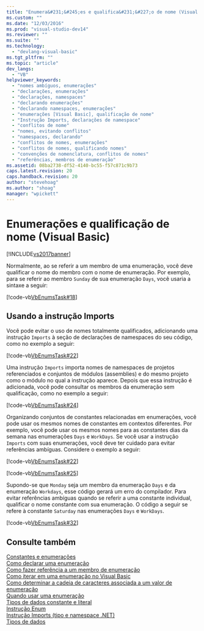```yaml
---
title: "Enumera&#231;&#245;es e qualifica&#231;&#227;o de nome (Visual Basic) | Microsoft Docs"
ms.custom: ""
ms.date: "12/03/2016"
ms.prod: "visual-studio-dev14"
ms.reviewer: ""
ms.suite: ""
ms.technology: 
  - "devlang-visual-basic"
ms.tgt_pltfrm: ""
ms.topic: "article"
dev_langs: 
  - "VB"
helpviewer_keywords: 
  - "nomes ambíguos, enumerações"
  - "declarações, enumerações"
  - "declarações, namespaces"
  - "declarando enumerações"
  - "declarando namespaces, enumerações"
  - "enumerações [Visual Basic], qualificação de nome"
  - "Instrução Imports, declarações de namespace"
  - "conflitos de nome"
  - "nomes, evitando conflitos"
  - "namespaces, declarando"
  - "conflitos de nomes, enumerações"
  - "conflitos de nomes, qualificando nomes"
  - "convenções de nomenclatura, conflitos de nomes"
  - "referências, membros de enumeração"
ms.assetid: 08ba2738-df52-4140-bc55-f57c871c9b73
caps.latest.revision: 20
caps.handback.revision: 20
author: "stevehoag"
ms.author: "shoag"
manager: "wpickett"
---
```

# Enumera&#231;&#245;es e qualifica&#231;&#227;o de nome (Visual Basic)
[!INCLUDE[vs2017banner](../../../../csharp/includes/vs2017banner.md)]

Normalmente, ao se referir a um membro de uma enumeração, você deve qualificar o nome do membro com o nome de enumeração.  Por exemplo, para se referir ao membro `Sunday` de sua enumeração `Days`, você usaria a sintaxe a seguir:  
  
 [!code-vb[VbEnumsTask#18](../../../../visual-basic/language-reference/statements/codesnippet/VisualBasic/enumerations-and-name-qualification_1.vb)]  
  
## Usando a instrução Imports  
 Você pode evitar o uso de nomes totalmente qualificados, adicionando uma instrução `Imports` à seção de declarações de namespaces do seu código, como no exemplo a seguir:  
  
 [!code-vb[VbEnumsTask#22](../../../../visual-basic/language-reference/statements/codesnippet/VisualBasic/enumerations-and-name-qualification_2.vb)]  
  
 Uma instrução `Imports` importa nomes de namespaces de projetos referenciados e conjuntos de módulos \(assemblies\) e do mesmo projeto como o módulo no qual a instrução aparece.  Depois que essa instrução é adicionada, você pode consultar os membros da enumeração sem qualificação, como no exemplo a seguir:  
  
 [!code-vb[VbEnumsTask#24](../../../../visual-basic/language-reference/statements/codesnippet/VisualBasic/enumerations-and-name-qualification_3.vb)]  
  
 Organizando conjuntos de constantes relacionadas em enumerações, você pode usar os mesmos nomes de constantes em contextos diferentes.  Por exemplo, você pode usar os mesmos nomes para as constantes dias da semana nas enumerações `Days` e `WorkDays`.  Se você usar a instrução `Imports` com suas enumerações, você deve ter cuidado para evitar referências ambíguas.  Considere o exemplo a seguir:  
  
 [!code-vb[VbEnumsTask#22](../../../../visual-basic/language-reference/statements/codesnippet/VisualBasic/enumerations-and-name-qualification_2.vb)]  
  
 [!code-vb[VbEnumsTask#25](../../../../visual-basic/language-reference/statements/codesnippet/VisualBasic/enumerations-and-name-qualification_4.vb)]  
  
 Supondo\-se que `Monday` seja um membro da enumeração `Days` e da enumeração `Workdays`, esse código gerará um erro do compilador.  Para evitar referências ambíguas quando se referir a uma constante individual, qualificar o nome constante com sua enumeração.  O código a seguir se refere à constante `Saturday` nas enumerações `Days` e `WorkDays`.  
  
 [!code-vb[VbEnumsTask#32](../../../../visual-basic/language-reference/statements/codesnippet/VisualBasic/enumerations-and-name-qualification_5.vb)]  
  
## Consulte também  
 [Constantes e enumerações](../../../../visual-basic/language-reference/constants-and-enumerations.md)   
 [Como declarar uma enumeração](../../../../visual-basic/programming-guide/language-features/constants-enums/how-to-declare-enumerations.md)   
 [Como fazer referência a um membro de enumeração](../../../../visual-basic/programming-guide/language-features/constants-enums/how-to-refer-to-an-enumeration-member.md)   
 [Como iterar em uma enumeração no Visual Basic](../Topic/How%20to:%20Iterate%20Through%20An%20Enumeration%20in%20Visual%20Basic.md)   
 [Como determinar a cadeia de caracteres associada a um valor de enumeração](../../../../visual-basic/programming-guide/language-features/constants-enums/how-to-determine-the-string-associated-with-an-enumeration-value.md)   
 [Quando usar uma enumeração](../../../../visual-basic/programming-guide/language-features/constants-enums/when-to-use-an-enumeration.md)   
 [Tipos de dados constante e literal](../../../../visual-basic/programming-guide/language-features/constants-enums/constant-and-literal-data-types.md)   
 [Instrução Enum](../../../../visual-basic/language-reference/statements/enum-statement.md)   
 [Instrução Imports \(tipo e namespace .NET\)](../../../../visual-basic/language-reference/statements/imports-statement-net-namespace-and-type.md)   
 [Tipos de dados](../../../../visual-basic/language-reference/data-types/data-type-summary.md)